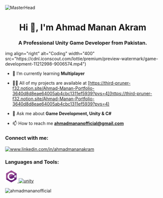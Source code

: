 ![MasterHead](https://user-images.githubusercontent.com/90236635/232446433-d5540fa2-fe28-4bb8-b929-cdb51fe61336.gif)
<h1 align="center">Hi 👋, I'm Ahmad Manan Akram</h1>
<h3 align="center">A Professional Unity Game Developer from Pakistan.</h3>
img align="right" alt="Coding" width="400" src="https://cdnl.iconscout.com/lottie/premium/preview-watermark/game-development-11212998-9006574.mp4")

- 🌱 I’m currently learning **Multiplayer**

- 👨‍💻 All of my projects are available at [https://third-pruner-f32.notion.site/Ahmad-Manan-Portfolio-3640d8d8eae64005ab4cbc1311ef5939?pvs=4](https://third-pruner-f32.notion.site/Ahmad-Manan-Portfolio-3640d8d8eae64005ab4cbc1311ef5939?pvs=4)

- 💬 Ask me about **Game Development, Unity & C#**

- 📫 How to reach me **ahmadmananofficial@gmail.com**

<h3 align="left">Connect with me:</h3>
<p align="left">
<a href="https://linkedin.com/in/www.linkedin.com/in/ahmadmananakram" target="blank"><img align="center" src="https://raw.githubusercontent.com/rahuldkjain/github-profile-readme-generator/master/src/images/icons/Social/linked-in-alt.svg" alt="www.linkedin.com/in/ahmadmananakram" height="30" width="40" /></a>
</p>

<h3 align="left">Languages and Tools:</h3>
<p align="left"> <a href="https://www.w3schools.com/cs/" target="_blank" rel="noreferrer"> <img src="https://raw.githubusercontent.com/devicons/devicon/master/icons/csharp/csharp-original.svg" alt="csharp" width="40" height="40"/> </a> <a href="https://unity.com/" target="_blank" rel="noreferrer"> <img src="https://www.vectorlogo.zone/logos/unity3d/unity3d-icon.svg" alt="unity" width="40" height="40"/> </a> </p>

<p><img align="center" src="https://github-readme-stats.vercel.app/api/top-langs?username=ahmadmananofficial&show_icons=true&locale=en&layout=compact" alt="ahmadmananofficial" /></p>


